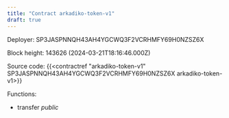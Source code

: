 ```yaml
---
title: "Contract arkadiko-token-v1"
draft: true
---
```

Deployer: SP3JASPNNQH43AH4YGCWQ3F2VCRHMFY69H0NZSZ6X


 



Block height: 143626 (2024-03-21T18:16:46.000Z)

Source code: {{<contractref "arkadiko-token-v1" SP3JASPNNQH43AH4YGCWQ3F2VCRHMFY69H0NZSZ6X arkadiko-token-v1>}}

Functions:

* transfer _public_
